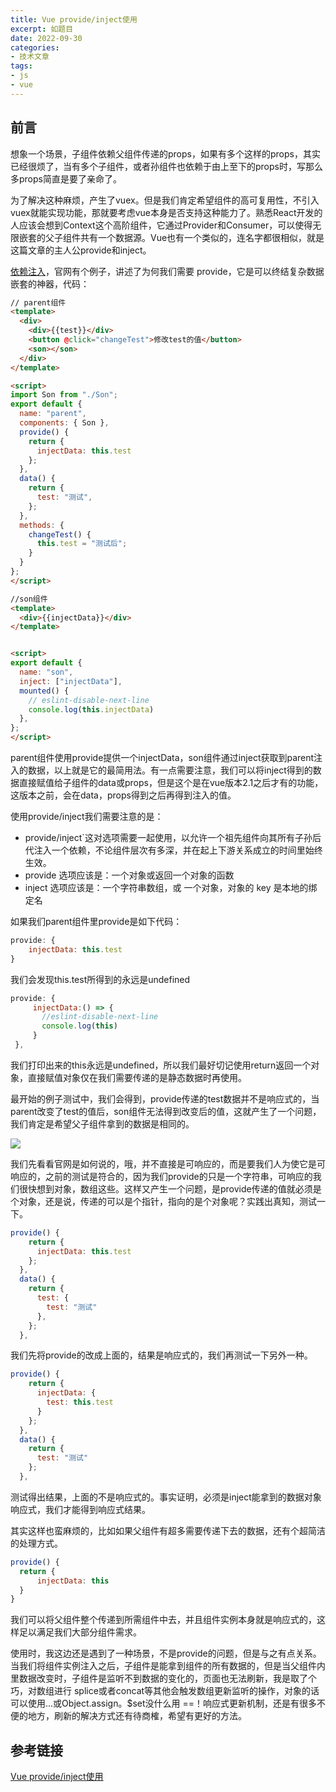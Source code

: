 ```yaml
---
title: Vue provide/inject使用
excerpt: 如题目
date: 2022-09-30
categories:
- 技术文章
tags:
- js
- vue
---
```


## 前言
想象一个场景，子组件依赖父组件传递的props，如果有多个这样的props，其实已经很烦了，当有多个子组件，或者孙组件也依赖于由上至下的props时，写那么多props简直是要了亲命了。

为了解决这种麻烦，产生了vuex。但是我们肯定希望组件的高可复用性，不引入vuex就能实现功能，那就要考虑vue本身是否支持这种能力了。熟悉React开发的人应该会想到Context这个高阶组件，它通过Provider和Consumer，可以使得无限嵌套的父子组件共有一个数据源。Vue也有一个类似的，连名字都很相似，就是这篇文章的主人公provide和inject。

[依赖注入](https://v2.cn.vuejs.org/v2/guide/components-edge-cases.html)，官网有个例子，讲述了为何我们需要 provide，它是可以终结复杂数据嵌套的神器，代码：

```html
// parent组件
<template>
  <div>
    <div>{{test}}</div>
    <button @click="changeTest">修改test的值</button>
    <son></son>
  </div>
</template>

<script>
import Son from "./Son";
export default {
  name: "parent",
  components: { Son },
  provide() {
    return {
      injectData: this.test
    };
  },
  data() {
    return {
      test: "测试",
    };
  },
  methods: {
    changeTest() {
      this.test = "测试后";
    }
  }
};
</script>

//son组件
<template>
  <div>{{injectData}}</div>
</template>


<script>
export default {
  name: "son",
  inject: ["injectData"],
  mounted() {
    // eslint-disable-next-line
    console.log(this.injectData)
  },
};
</script>
```

parent组件使用provide提供一个injectData，son组件通过inject获取到parent注入的数据，以上就是它的最简用法。有一点需要注意，我们可以将inject得到的数据直接赋值给子组件的data或props，但是这个是在vue版本2.1之后才有的功能，这版本之前，会在data，props得到之后再得到注入的值。

使用provide/inject我们需要注意的是：
- provide/inject`这对选项需要一起使用，以允许一个祖先组件向其所有子孙后代注入一个依赖，不论组件层次有多深，并在起上下游关系成立的时间里始终生效。
- provide 选项应该是：一个对象或返回一个对象的函数
- inject 选项应该是：一个字符串数组，或 一个对象，对象的 key 是本地的绑定名

如果我们parent组件里provide是如下代码：
```javascript
provide: {
    injectData: this.test
}
```

我们会发现this.test所得到的永远是undefined
```javascript
provide: {
     injectData:() => {
       //eslint-disable-next-line
       console.log(this)
     }
 },
```
我们打印出来的this永远是undefined，所以我们最好切记使用return返回一个对象，直接赋值对象仅在我们需要传递的是静态数据时再使用。

最开始的例子测试中，我们会得到，provide传递的test数据并不是响应式的，当parent改变了test的值后，son组件无法得到改变后的值，这就产生了一个问题，我们肯定是希望父子组件拿到的数据是相同的。

![](https://api2.mubu.com/v3/document_image/fd13cc9a-c178-4603-9be9-05d4f7ea4762-3807603.jpg)

我们先看看官网是如何说的，哦，并不直接是可响应的，而是要我们人为使它是可响应的，之前的测试是符合的，因为我们provide的只是一个字符串，可响应的我们很快想到对象，数组这些。这样又产生一个问题，是provide传递的值就必须是个对象，还是说，传递的可以是个指针，指向的是个对象呢？实践出真知，测试一下。
```javascript
provide() {
    return {
      injectData: this.test
    };
  },
  data() {
    return {
      test: {
        test: "测试"
      },
    };
  },
```

我们先将provide的改成上面的，结果是响应式的，我们再测试一下另外一种。
```javascript
provide() {
    return {
      injectData: {
        test: this.test
      }
    };
  },
  data() {
    return {
      test: "测试"
    };
  },
```

测试得出结果，上面的不是响应式的。事实证明，必须是inject能拿到的数据对象响应式，我们才能得到响应式结果。

其实这样也蛮麻烦的，比如如果父组件有超多需要传递下去的数据，还有个超简洁的处理方式。
```javascript
provide() {
  return {
      injectData: this
  }
}
```

我们可以将父组件整个传递到所需组件中去，并且组件实例本身就是响应式的，这样足以满足我们大部分组件需求。

使用时，我这边还是遇到了一种场景，不是provide的问题，但是与之有点关系。当我们将组件实例注入之后，子组件是能拿到组件的所有数据的，但是当父组件内里数据改变时，子组件是监听不到数据的变化的，页面也无法刷新，我是取了个巧，对数组进行 splice或者concat等其他会触发数组更新监听的操作，对象的话可以使用...或Object.assign。$set没什么用 ==！响应式更新机制，还是有很多不便的地方，刷新的解决方式还有待商榷，希望有更好的方法。

## 参考链接
[Vue provide/inject使用](https://shuangxunian.github.io/2021/10/17/VueProvideinjectUse/)




